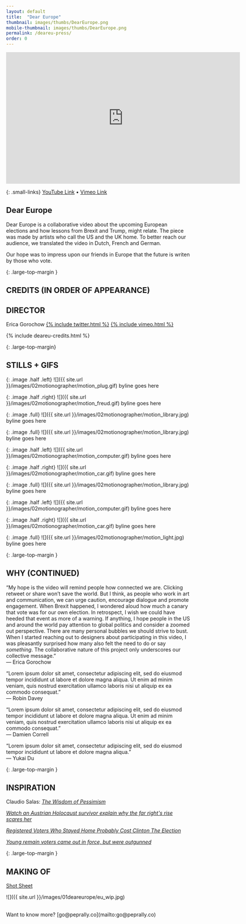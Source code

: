 ```yaml
---
layout: default
title:  "Dear Europe"
thumbnail: images/thumbs/DearEurope.png
mobile-thumbnail: images/thumbs/DearEurope.png
permalink: /deareu-press/
order: 0
---
```


<div class='embed-container no-bottom-margin'>
    <iframe src="https://player.vimeo.com/video/171939446" width="640" height="360" frameborder="0" webkitallowfullscreen mozallowfullscreen allowfullscreen></iframe>
</div>

{: .small-links}
[YouTube Link](http://vimeo.com/171939446) • [Vimeo Link](http://vimeo.com/171939446)

## **Dear Europe**
Dear Europe is a collaborative video about the upcoming European elections and how lessons from Brexit and Trump, might relate. The piece was made by artists who call the US and the UK home. To better reach our audience, we translated the video in Dutch, French and German.

Our hope was to impress upon our friends in Europe that the future is writen by those who vote.


{: .large-top-margin }
## **CREDITS (IN ORDER OF APPEARANCE)**

## DIRECTOR
<div class="person">
  Erica Gorochow 
  <a class="twitter" href="http://twitter.com/gorociao">{% include twitter.html %}</a>
  <a class="vimeo" href="https://vimeo.com/peprally">{% include vimeo.html %}</a>
</div>

{% include deareu-credits.html %}

{: .large-top-margin}
## **STILLS + GIFS**

{: .image .half .left}
![]({{ site.url }}/images/02motionographer/motion_plug.gif) byline goes here

{: .image .half .right}
![]({{ site.url }}/images/02motionographer/motion_freud.gif) byline goes here

{: .image .full}
![]({{ site.url }}/images/02motionographer/motion_library.jpg) byline goes here

{: .image .full}
![]({{ site.url }}/images/02motionographer/motion_library.jpg) byline goes here

{: .image .half .left}
![]({{ site.url }}/images/02motionographer/motion_computer.gif) byline goes here

{: .image .half .right}
![]({{ site.url }}/images/02motionographer/motion_car.gif) byline goes here

{: .image .full}
![]({{ site.url }}/images/02motionographer/motion_library.jpg) byline goes here

{: .image .half .left}
![]({{ site.url }}/images/02motionographer/motion_computer.gif) byline goes here

{: .image .half .right}
![]({{ site.url }}/images/02motionographer/motion_car.gif) byline goes here

{: .image .full}
![]({{ site.url }}/images/02motionographer/motion_light.jpg) byline goes here


{: .large-top-margin }
## **WHY (CONTINUED)**
“My hope is the video will remind people how connected we are. Clicking retweet or share won’t save the world. But I think, as people who work in art and communication, we can urge caution, encourage dialogue and promote engagement. When Brexit happened, I wondered aloud how much a canary that vote was for our own election. In retrospect, I wish we could have heeded that event as more of a warning. If anything, I hope people in the US and around the world pay attention to global politics and consider a zoomed out perspective. There are many personal bubbles we should strive to bust. When I started reaching out to designers about participating in this video, I was pleasantly surprised how many also felt the need to do or say *something*. The collaborative nature of this project only underscores our collective message.”<br/>
— Erica Gorochow  

“Lorem ipsum dolor sit amet, consectetur adipiscing elit, sed do eiusmod tempor incididunt ut labore et dolore magna aliqua. Ut enim ad minim veniam, quis nostrud exercitation ullamco laboris nisi ut aliquip ex ea commodo consequat.”<br/>
— Robin Davey 

“Lorem ipsum dolor sit amet, consectetur adipiscing elit, sed do eiusmod tempor incididunt ut labore et dolore magna aliqua. Ut enim ad minim veniam, quis nostrud exercitation ullamco laboris nisi ut aliquip ex ea commodo consequat.”<br/>
— Damien Correll 

“Lorem ipsum dolor sit amet, consectetur adipiscing elit, sed do eiusmod tempor incididunt ut labore et dolore magna aliqua.”<br/>
— Yukai Du

{: .large-top-margin }
## **INSPIRATION**
Claudio Salas: [*The Wisdom of Pessimism*](http://motionographer.com/2015/10/27/making-the-wisdom-of-pessimism/)<br/>

[*Watch an Austrian Holocaust survivor explain why the far right's rise scares her*](http://www.vox.com/world/2016/11/30/13784954/austria-gertrude-holocaust-survivor-presidential-election)<br/>

[*Registered Voters Who Stayed Home Probably Cost Clinton The Election*](https://fivethirtyeight.com/features/registered-voters-who-stayed-home-probably-cost-clinton-the-election/)<br/>

[*Young remain voters came out in force, but were outgunned*](https://www.theguardian.com/politics/2016/jun/24/young-remain-voters-came-out-in-force-but-were-outgunned)

{: .large-top-margin }
## **MAKING OF**
[Shot Sheet](https://docs.google.com/spreadsheets/d/1N5A9IW2XWXsn-t3c8Qlc89-Yv5gLCgSP8TTGoViwYts/edit?usp=sharing) 

![]({{ site.url }}/images/01deareurope/eu_wip.jpg)

<br/>
Want to know more? [go@peprally.co](mailto:go@peprally.co)






